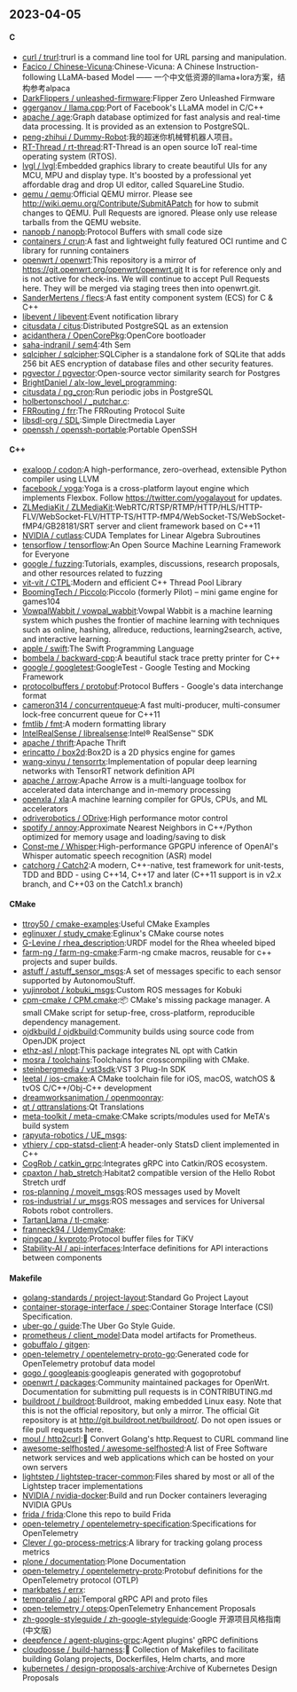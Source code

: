 ## 2023-04-05

#### C
* [curl / trurl](https://github.com/curl/trurl):trurl is a command line tool for URL parsing and manipulation.
* [Facico / Chinese-Vicuna](https://github.com/Facico/Chinese-Vicuna):Chinese-Vicuna: A Chinese Instruction-following LLaMA-based Model —— 一个中文低资源的llama+lora方案，结构参考alpaca
* [DarkFlippers / unleashed-firmware](https://github.com/DarkFlippers/unleashed-firmware):Flipper Zero Unleashed Firmware
* [ggerganov / llama.cpp](https://github.com/ggerganov/llama.cpp):Port of Facebook's LLaMA model in C/C++
* [apache / age](https://github.com/apache/age):Graph database optimized for fast analysis and real-time data processing. It is provided as an extension to PostgreSQL.
* [peng-zhihui / Dummy-Robot](https://github.com/peng-zhihui/Dummy-Robot):我的超迷你机械臂机器人项目。
* [RT-Thread / rt-thread](https://github.com/RT-Thread/rt-thread):RT-Thread is an open source IoT real-time operating system (RTOS).
* [lvgl / lvgl](https://github.com/lvgl/lvgl):Embedded graphics library to create beautiful UIs for any MCU, MPU and display type. It's boosted by a professional yet affordable drag and drop UI editor, called SquareLine Studio.
* [qemu / qemu](https://github.com/qemu/qemu):Official QEMU mirror. Please see http://wiki.qemu.org/Contribute/SubmitAPatch for how to submit changes to QEMU. Pull Requests are ignored. Please only use release tarballs from the QEMU website.
* [nanopb / nanopb](https://github.com/nanopb/nanopb):Protocol Buffers with small code size
* [containers / crun](https://github.com/containers/crun):A fast and lightweight fully featured OCI runtime and C library for running containers
* [openwrt / openwrt](https://github.com/openwrt/openwrt):This repository is a mirror of https://git.openwrt.org/openwrt/openwrt.git It is for reference only and is not active for check-ins. We will continue to accept Pull Requests here. They will be merged via staging trees then into openwrt.git.
* [SanderMertens / flecs](https://github.com/SanderMertens/flecs):A fast entity component system (ECS) for C & C++
* [libevent / libevent](https://github.com/libevent/libevent):Event notification library
* [citusdata / citus](https://github.com/citusdata/citus):Distributed PostgreSQL as an extension
* [acidanthera / OpenCorePkg](https://github.com/acidanthera/OpenCorePkg):OpenCore bootloader
* [saha-indranil / sem4](https://github.com/saha-indranil/sem4):4th Sem
* [sqlcipher / sqlcipher](https://github.com/sqlcipher/sqlcipher):SQLCipher is a standalone fork of SQLite that adds 256 bit AES encryption of database files and other security features.
* [pgvector / pgvector](https://github.com/pgvector/pgvector):Open-source vector similarity search for Postgres
* [BrightDaniel / alx-low_level_programming](https://github.com/BrightDaniel/alx-low_level_programming):
* [citusdata / pg_cron](https://github.com/citusdata/pg_cron):Run periodic jobs in PostgreSQL
* [holbertonschool / _putchar.c](https://github.com/holbertonschool/_putchar.c):
* [FRRouting / frr](https://github.com/FRRouting/frr):The FRRouting Protocol Suite
* [libsdl-org / SDL](https://github.com/libsdl-org/SDL):Simple Directmedia Layer
* [openssh / openssh-portable](https://github.com/openssh/openssh-portable):Portable OpenSSH

#### C++
* [exaloop / codon](https://github.com/exaloop/codon):A high-performance, zero-overhead, extensible Python compiler using LLVM
* [facebook / yoga](https://github.com/facebook/yoga):Yoga is a cross-platform layout engine which implements Flexbox. Follow https://twitter.com/yogalayout for updates.
* [ZLMediaKit / ZLMediaKit](https://github.com/ZLMediaKit/ZLMediaKit):WebRTC/RTSP/RTMP/HTTP/HLS/HTTP-FLV/WebSocket-FLV/HTTP-TS/HTTP-fMP4/WebSocket-TS/WebSocket-fMP4/GB28181/SRT server and client framework based on C++11
* [NVIDIA / cutlass](https://github.com/NVIDIA/cutlass):CUDA Templates for Linear Algebra Subroutines
* [tensorflow / tensorflow](https://github.com/tensorflow/tensorflow):An Open Source Machine Learning Framework for Everyone
* [google / fuzzing](https://github.com/google/fuzzing):Tutorials, examples, discussions, research proposals, and other resources related to fuzzing
* [vit-vit / CTPL](https://github.com/vit-vit/CTPL):Modern and efficient C++ Thread Pool Library
* [BoomingTech / Piccolo](https://github.com/BoomingTech/Piccolo):Piccolo (formerly Pilot) – mini game engine for games104
* [VowpalWabbit / vowpal_wabbit](https://github.com/VowpalWabbit/vowpal_wabbit):Vowpal Wabbit is a machine learning system which pushes the frontier of machine learning with techniques such as online, hashing, allreduce, reductions, learning2search, active, and interactive learning.
* [apple / swift](https://github.com/apple/swift):The Swift Programming Language
* [bombela / backward-cpp](https://github.com/bombela/backward-cpp):A beautiful stack trace pretty printer for C++
* [google / googletest](https://github.com/google/googletest):GoogleTest - Google Testing and Mocking Framework
* [protocolbuffers / protobuf](https://github.com/protocolbuffers/protobuf):Protocol Buffers - Google's data interchange format
* [cameron314 / concurrentqueue](https://github.com/cameron314/concurrentqueue):A fast multi-producer, multi-consumer lock-free concurrent queue for C++11
* [fmtlib / fmt](https://github.com/fmtlib/fmt):A modern formatting library
* [IntelRealSense / librealsense](https://github.com/IntelRealSense/librealsense):Intel® RealSense™ SDK
* [apache / thrift](https://github.com/apache/thrift):Apache Thrift
* [erincatto / box2d](https://github.com/erincatto/box2d):Box2D is a 2D physics engine for games
* [wang-xinyu / tensorrtx](https://github.com/wang-xinyu/tensorrtx):Implementation of popular deep learning networks with TensorRT network definition API
* [apache / arrow](https://github.com/apache/arrow):Apache Arrow is a multi-language toolbox for accelerated data interchange and in-memory processing
* [openxla / xla](https://github.com/openxla/xla):A machine learning compiler for GPUs, CPUs, and ML accelerators
* [odriverobotics / ODrive](https://github.com/odriverobotics/ODrive):High performance motor control
* [spotify / annoy](https://github.com/spotify/annoy):Approximate Nearest Neighbors in C++/Python optimized for memory usage and loading/saving to disk
* [Const-me / Whisper](https://github.com/Const-me/Whisper):High-performance GPGPU inference of OpenAI's Whisper automatic speech recognition (ASR) model
* [catchorg / Catch2](https://github.com/catchorg/Catch2):A modern, C++-native, test framework for unit-tests, TDD and BDD - using C++14, C++17 and later (C++11 support is in v2.x branch, and C++03 on the Catch1.x branch)

#### CMake
* [ttroy50 / cmake-examples](https://github.com/ttroy50/cmake-examples):Useful CMake Examples
* [eglinuxer / study_cmake](https://github.com/eglinuxer/study_cmake):Eglinux's CMake course notes
* [G-Levine / rhea_description](https://github.com/G-Levine/rhea_description):URDF model for the Rhea wheeled biped
* [farm-ng / farm-ng-cmake](https://github.com/farm-ng/farm-ng-cmake):Farm-ng cmake macros, reusable for c++ projects and super builds.
* [astuff / astuff_sensor_msgs](https://github.com/astuff/astuff_sensor_msgs):A set of messages specific to each sensor supported by AutonomouStuff.
* [yujinrobot / kobuki_msgs](https://github.com/yujinrobot/kobuki_msgs):Custom ROS messages for Kobuki
* [cpm-cmake / CPM.cmake](https://github.com/cpm-cmake/CPM.cmake):📦
CMake's missing package manager. A small CMake script for setup-free, cross-platform, reproducible dependency management.
* [ojdkbuild / ojdkbuild](https://github.com/ojdkbuild/ojdkbuild):Community builds using source code from OpenJDK project
* [ethz-asl / nlopt](https://github.com/ethz-asl/nlopt):This package integrates NL opt with Catkin
* [mosra / toolchains](https://github.com/mosra/toolchains):Toolchains for crosscompiling with CMake.
* [steinbergmedia / vst3sdk](https://github.com/steinbergmedia/vst3sdk):VST 3 Plug-In SDK
* [leetal / ios-cmake](https://github.com/leetal/ios-cmake):A CMake toolchain file for iOS, macOS, watchOS & tvOS C/C++/Obj-C++ development
* [dreamworksanimation / openmoonray](https://github.com/dreamworksanimation/openmoonray):
* [qt / qttranslations](https://github.com/qt/qttranslations):Qt Translations
* [meta-toolkit / meta-cmake](https://github.com/meta-toolkit/meta-cmake):CMake scripts/modules used for MeTA's build system
* [rapyuta-robotics / UE_msgs](https://github.com/rapyuta-robotics/UE_msgs):
* [vthiery / cpp-statsd-client](https://github.com/vthiery/cpp-statsd-client):A header-only StatsD client implemented in C++
* [CogRob / catkin_grpc](https://github.com/CogRob/catkin_grpc):Integrates gRPC into Catkin/ROS ecosystem.
* [cpaxton / hab_stretch](https://github.com/cpaxton/hab_stretch):Habitat2 compatible version of the Hello Robot Stretch urdf
* [ros-planning / moveit_msgs](https://github.com/ros-planning/moveit_msgs):ROS messages used by MoveIt
* [ros-industrial / ur_msgs](https://github.com/ros-industrial/ur_msgs):ROS messages and services for Universal Robots robot controllers.
* [TartanLlama / tl-cmake](https://github.com/TartanLlama/tl-cmake):
* [franneck94 / UdemyCmake](https://github.com/franneck94/UdemyCmake):
* [pingcap / kvproto](https://github.com/pingcap/kvproto):Protocol buffer files for TiKV
* [Stability-AI / api-interfaces](https://github.com/Stability-AI/api-interfaces):Interface definitions for API interactions between components

#### Makefile
* [golang-standards / project-layout](https://github.com/golang-standards/project-layout):Standard Go Project Layout
* [container-storage-interface / spec](https://github.com/container-storage-interface/spec):Container Storage Interface (CSI) Specification.
* [uber-go / guide](https://github.com/uber-go/guide):The Uber Go Style Guide.
* [prometheus / client_model](https://github.com/prometheus/client_model):Data model artifacts for Prometheus.
* [gobuffalo / gitgen](https://github.com/gobuffalo/gitgen):
* [open-telemetry / opentelemetry-proto-go](https://github.com/open-telemetry/opentelemetry-proto-go):Generated code for OpenTelemetry protobuf data model
* [gogo / googleapis](https://github.com/gogo/googleapis):googleapis generated with gogoprotobuf
* [openwrt / packages](https://github.com/openwrt/packages):Community maintained packages for OpenWrt. Documentation for submitting pull requests is in CONTRIBUTING.md
* [buildroot / buildroot](https://github.com/buildroot/buildroot):Buildroot, making embedded Linux easy. Note that this is not the official repository, but only a mirror. The official Git repository is at http://git.buildroot.net/buildroot/. Do not open issues or file pull requests here.
* [moul / http2curl](https://github.com/moul/http2curl):📐
Convert Golang's http.Request to CURL command line
* [awesome-selfhosted / awesome-selfhosted](https://github.com/awesome-selfhosted/awesome-selfhosted):A list of Free Software network services and web applications which can be hosted on your own servers
* [lightstep / lightstep-tracer-common](https://github.com/lightstep/lightstep-tracer-common):Files shared by most or all of the Lightstep tracer implementations
* [NVIDIA / nvidia-docker](https://github.com/NVIDIA/nvidia-docker):Build and run Docker containers leveraging NVIDIA GPUs
* [frida / frida](https://github.com/frida/frida):Clone this repo to build Frida
* [open-telemetry / opentelemetry-specification](https://github.com/open-telemetry/opentelemetry-specification):Specifications for OpenTelemetry
* [Clever / go-process-metrics](https://github.com/Clever/go-process-metrics):A library for tracking golang process metrics
* [plone / documentation](https://github.com/plone/documentation):Plone Documentation
* [open-telemetry / opentelemetry-proto](https://github.com/open-telemetry/opentelemetry-proto):Protobuf definitions for the OpenTelemetry protocol (OTLP)
* [markbates / errx](https://github.com/markbates/errx):
* [temporalio / api](https://github.com/temporalio/api):Temporal gRPC API and proto files
* [open-telemetry / oteps](https://github.com/open-telemetry/oteps):OpenTelemetry Enhancement Proposals
* [zh-google-styleguide / zh-google-styleguide](https://github.com/zh-google-styleguide/zh-google-styleguide):Google 开源项目风格指南 (中文版)
* [deepfence / agent-plugins-grpc](https://github.com/deepfence/agent-plugins-grpc):Agent plugins' gRPC definitions
* [cloudposse / build-harness](https://github.com/cloudposse/build-harness):🤖
Collection of Makefiles to facilitate building Golang projects, Dockerfiles, Helm charts, and more
* [kubernetes / design-proposals-archive](https://github.com/kubernetes/design-proposals-archive):Archive of Kubernetes Design Proposals
